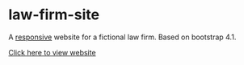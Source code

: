 # law-firm-site
A [responsive](https://en.wikipedia.org/wiki/Responsive_web_design) website for a fictional law firm. Based on bootstrap 4.1.

[Click here to view website](https://todd-demone.github.io/law-firm-site/)
